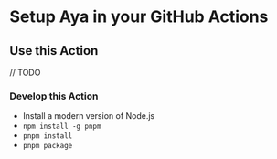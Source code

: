 # Setup Aya in your GitHub Actions

## Use this Action

// TODO

### Develop this Action

- Install a modern version of Node.js
- `npm install -g pnpm`
- `pnpm install`
- `pnpm package`
